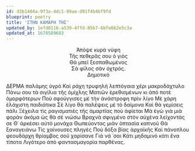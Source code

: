 ```yaml
---
id: d3b1404a-9f3a-4dc1-99ae-d91f4b4bf9fd
blueprint: poetry
title: 'ΣΤΗΝ ΚΑΜΑΡΗ ΤΗΣ'
updated_by: 1efd0116-a539-4ffd-85b7-6bfe662e5c3a
updated_at: 1670589683
---
```

<center>Ἀπόψε κυρὰ νύφη</center>     
<center>Τῆς πεθερᾶς σου ὁ γιὸς</center>
<center>Θὰ μπεῖ ξεσπαθωμένος</center>
<center>Σὰ φίλος σὰν ὀχτρός.</center>
         <center>     Δημοτικό</center>
         
ΔΕΡΜΑ παλάμης ὑγρὸ
      Καὶ ράχη τρυφηλή λεπτόγαια χέρι μακροδάχτυλο
 Πάνω σου τὰ σιγίλια τῆς ὁμίχλης
      Ματιῶν ἐρεθισμένων κι ἀπὸ ποτὲ ὀμορφότερων
 Ποὺ σφούγγισες μὲ τὴν ἀνάστροφη πρὶν λίγο
      Μὲ χάρη ἐλάχιστη      παιδιάτικα
 Σὲ λίγο θὰ παλέψεις μὲ τὸ δαίμονα
      Καὶ θὰ γεμίσεις πάλι
 Ξέχειλα τὶς ραγισματιὲς τῆς ἁμαρτίας     ποὺ ἀφίεται
      Μὰ ἐγὼ γιὰ μιὰ φορὰν ἀκόμα ὡς θὰ σὲ νιώσω
 Βραχνὰ σφιγμένο στὸν αὐχένα     λείχοντάς σε
      Θ᾿ ἀρκέσει αὐτὸ μονάχα
 Θωπεύοντας μιὰν ὀπτασία καπνοῦ
      Θὰ ξαναγειάνω 
 Τὶς χαίνουσες πληγὲς
      Ποὺ δόξα βίας ἀρχαϊκῆς
 Καὶ πάνοπλου φεουδάρχη θρίαμβος σοῦ χαρίσανε
      Γιὰ νά ᾿σαι
 Κάτι μηδαμινό     κάτι     ἕνα τίποτα
      Λιγότερο ἀπὸ φαντασμαγορία παρθένας.